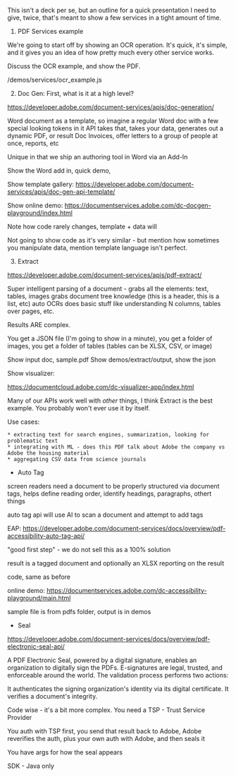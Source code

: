 This isn't a deck per se, but an outline for a quick presentation I need to give, twice, that's meant to show a few services in a tight amount of time. 


1) PDF Services example

We're going to start off by showing an OCR operation. It's quick, it's simple, and it gives you an idea of how pretty much every other service works.

Discuss the OCR example, and show the PDF.

/demos/services/ocr_example.js


2) Doc Gen: First, what is it at a high level?


https://developer.adobe.com/document-services/apis/doc-generation/

Word document as a template, so imagine a regular Word doc with a few special looking tokens in it
API takes that, takes your data, generates out a dynamic PDF, or result Doc
Invoices, offer letters to a group of people at once, reports, etc

Unique in that we ship an authoring tool in Word via an Add-In

Show the Word add in, quick demo, 

Show template gallery:
https://developer.adobe.com/document-services/apis/doc-gen-api-template/

Show online demo:
https://documentservices.adobe.com/dc-docgen-playground/index.html

Note how code rarely changes, template + data will

Not going to show code as it's very similar - but mention how sometimes you manipulate data, mention 
template language isn't perfect.

3) Extract

https://developer.adobe.com/document-services/apis/pdf-extract/

Super intelligent parsing of a document - 
	grabs all the elements: text, tables, images
	grabs document tree knowledge (this is a header, this is a list, etc)
	auto OCRs
	does basic stuff like understanding N columns, tables over pages, etc.

Results ARE complex. 

You get a JSON file (I'm going to show in a minute), you get a folder of images, you get a folder of tables 
(tables can be XLSX, CSV, or image)

Show input doc, sample.pdf
Show demos/extract/output, show the json

Show visualizer: 

https://documentcloud.adobe.com/dc-visualizer-app/index.html

Many of our APIs work well with _other_ things, I think Extract is the best example. You probably won't ever use it by itself. 

Use cases:

	* extracting text for search engines, summarization, looking for problematic text
	* integrating with ML - does this PDF talk about Adobe the company vs Adobe the housing material
	* aggregating CSV data from science journals

* Auto Tag

screen readers need a document to be properly structured via document tags, helps define reading order, identify headings, paragraphs, othert things

auto tag api will use AI to scan a document and attempt to add tags

EAP: 
https://developer.adobe.com/document-services/docs/overview/pdf-accessibility-auto-tag-api/

"good first step" - we do not sell this as a 100% solution

result is a tagged document and optionally an XLSX reporting on the result

code, same as before

online demo: https://documentservices.adobe.com/dc-accessibility-playground/main.html

sample file is from pdfs folder, output is in demos

* Seal 

https://developer.adobe.com/document-services/docs/overview/pdf-electronic-seal-api/

A PDF Electronic Seal, powered by a digital signature, enables an organization to digitally sign the PDFs. E-signatures are legal, trusted, and enforceable around the world. The validation process performs two actions:

It authenticates the signing organization's identity via its digital certificate.
It verifies a document's integrity.

Code wise - it's a bit more complex. You need a TSP - Trust Service Provider

You auth with TSP first, you send that result back to Adobe, Adobe reverifies the auth, plus your own auth with Adobe, 
and then seals it

You have args for how the seal appears

SDK - Java only

